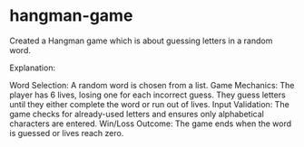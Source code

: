 # hangman-game
Created a Hangman game which is about guessing letters in a random word.

Explanation:

Word Selection: A random word is chosen from a list.
Game Mechanics: The player has 6 lives, losing one for each incorrect guess. They guess letters until they either complete the word or run out of lives.
Input Validation: The game checks for already-used letters and ensures only alphabetical characters are entered.
Win/Loss Outcome: The game ends when the word is guessed or lives reach zero.
